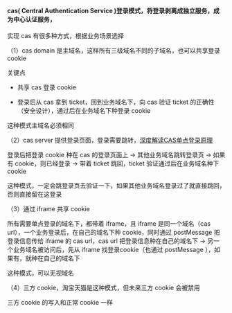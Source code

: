 #### cas( Central Authentication Service )登录模式，将登录剥离成独立服务，成为中心认证服务，


实现 cas 有很多种方式，根据业务场景选择

（1）cas domain 是主域名，这样所有三级域名不同的子域名，也可以共享登录 cookie

 关键点

- 共享 cas 登录 cookie

- 登录后从 cas 拿到 ticket，回到业务域名下，向 cas 验证 ticket 的正确性（安全设计），通过后在业务域名下种登录 cookie

这种模式主域名必须相同

（2）cas server 提供登录页面，登录需要跳转，<a href="https://www.cnblogs.com/JulianHuang/p/11811239.html">深度解读CAS单点登录原理</a>

登录后把登录 cookie 种在 cas 的登录页面上 -> 其他业务域名跳转登录页 -> 如果有 cookie，则已经登录 -> 带着 ticket 跳回，ticket 验证通过后在业务域名种下 cookie

这种模式，一定会跳登录页去验证一下，如果其他业务域名登录过了就直接跳回，否则直接留在这登录

（3）通过 iframe 共享 cookie

所有需要单点登录的域名下，都带着 iframe，且 iframe 是同一个域名（cas url），一个业务登录后，在自己的域名下种 cookie，同时通过 postMessage 把登录信息传给 iframe 的 
cas url，cas url 把登录信息种在自己的域名下 -> 另一个业务域名被访问后，先从 iframe 找登录cookie（也通过 postMessage ），如果有，就种在自己的域名下

这种模式，可以无视域名

（4）三方 cookie，淘宝天猫是这种模式，但未来三方 cookie 会被禁用

三方 cookie 的写入和正常 cookie 一样
